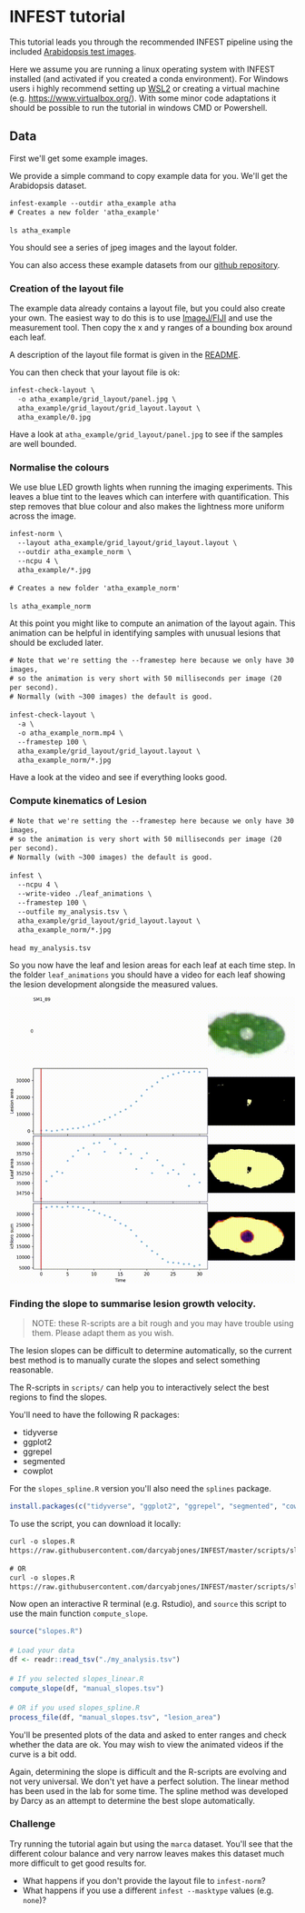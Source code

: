# INFEST tutorial

This tutorial leads you through the recommended INFEST pipeline using the included [Arabidopsis test images](/src/INFEST/data/atha).

Here we assume you are running a linux operating system with INFEST installed (and activated if you created a conda environment).
For Windows users i highly recommend setting up [WSL2](https://learn.microsoft.com/en-us/windows/wsl/install) or creating a virtual machine (e.g. https://www.virtualbox.org/).
With some minor code adaptations it should be possible to run the tutorial in windows CMD or Powershell.

## Data

First we'll get some example images.

We provide a simple command to copy example data for you.
We'll get the Arabidopsis dataset.

```
infest-example --outdir atha_example atha
# Creates a new folder 'atha_example'

ls atha_example
```

You should see a series of jpeg images and the layout folder.

You can also access these example datasets from our [github repository](https://github.com/darcyabjones/INFEST/tree/master/src/INFEST/data).


### Creation of the layout file

The example data already contains a layout file, but you could also create your own.
The easiest way to do this is to use [ImageJ/FIJI](https://imagej.net/software/imagej2/) and use the measurement tool.
Then copy the x and y ranges of a bounding box around each leaf.

A description of the layout file format is given in the [README](README.md).

You can then check that your layout file is ok:

```
infest-check-layout \
  -o atha_example/grid_layout/panel.jpg \
  atha_example/grid_layout/grid_layout.layout \
  atha_example/0.jpg
```

Have a look at `atha_example/grid_layout/panel.jpg` to see if the samples are well bounded.


### Normalise the colours

We use blue LED growth lights when running the imaging experiments.
This leaves a blue tint to the leaves which can interfere with quantification.
This step removes that blue colour and also makes the lightness more uniform across the image.

```
infest-norm \
  --layout atha_example/grid_layout/grid_layout.layout \
  --outdir atha_example_norm \
  --ncpu 4 \
  atha_example/*.jpg

# Creates a new folder 'atha_example_norm'

ls atha_example_norm
```

At this point you might like to compute an animation of the layout again.
This animation can be helpful in identifying samples with unusual lesions that should be excluded later.

```
# Note that we're setting the --framestep here because we only have 30 images,
# so the animation is very short with 50 milliseconds per image (20 per second).
# Normally (with ~300 images) the default is good.

infest-check-layout \
  -a \
  -o atha_example_norm.mp4 \
  --framestep 100 \
  atha_example/grid_layout/grid_layout.layout \
  atha_example_norm/*.jpg
```

Have a look at the video and see if everything looks good.


### Compute kinematics of Lesion


```
# Note that we're setting the --framestep here because we only have 30 images,
# so the animation is very short with 50 milliseconds per image (20 per second).
# Normally (with ~300 images) the default is good.

infest \
  --ncpu 4 \
  --write-video ./leaf_animations \
  --framestep 100 \
  --outfile my_analysis.tsv \
  atha_example/grid_layout/grid_layout.layout \
  atha_example_norm/*.jpg

head my_analysis.tsv
```

So you now have the leaf and lesion areas for each leaf at each time step.
In the folder `leaf_animations` you should have a video for each leaf showing the lesion development alongside the measured values.

![Lesion development](examples/example.gif)


### Finding the slope to summarise lesion growth velocity.

> NOTE: these R-scripts are a bit rough and you may have trouble using them.
> Please adapt them as you wish.

The lesion slopes can be difficult to determine automatically, so the current best method 
is to manually curate the slopes and select something reasonable.

The R-scripts in `scripts/` can help you to interactively select the best regions to find the slopes.

You'll need to have the following R packages:

- tidyverse
- ggplot2
- ggrepel
- segmented
- cowplot

For the `slopes_spline.R` version you'll also need the `splines` package.

```r
install.packages(c("tidyverse", "ggplot2", "ggrepel", "segmented", "cowplot"))
```

To use the script, you can download it locally:

```
curl -o slopes.R https://raw.githubusercontent.com/darcyabjones/INFEST/master/scripts/slopes_linear.R

# OR
curl -o slopes.R https://raw.githubusercontent.com/darcyabjones/INFEST/master/scripts/slopes_spline.R
```

Now open an interactive R terminal (e.g. Rstudio), and `source` this script to use the main function `compute_slope`.

```r
source("slopes.R")

# Load your data
df <- readr::read_tsv("./my_analysis.tsv")

# If you selected slopes_linear.R
compute_slope(df, "manual_slopes.tsv")

# OR if you used slopes_spline.R
process_file(df, "manual_slopes.tsv", "lesion_area")
```

You'll be presented plots of the data and asked to enter ranges and check whether the data are ok.
You may wish to view the animated videos if the curve is a bit odd.


Again, determining the slope is difficult and the R-scripts are evolving and not very universal.
We don't yet have a perfect solution.
The linear method has been used in the lab for some time.
The spline method was developed by Darcy as an attempt to determine the best slope automatically.



### Challenge

Try running the tutorial again but using the `marca` dataset.
You'll see that the different colour balance and very narrow leaves makes this dataset much more difficult to get good results for.

- What happens if you don't provide the layout file to `infest-norm`?
- What happens if you use a different `infest --masktype` values (e.g. `none`)?

